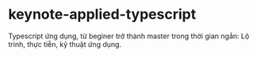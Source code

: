 # keynote-applied-typescript
Typescript ứng dụng, từ beginer trở thành master trong thời gian ngắn: Lộ trình, thực tiễn, kỹ thuật ứng dụng.
